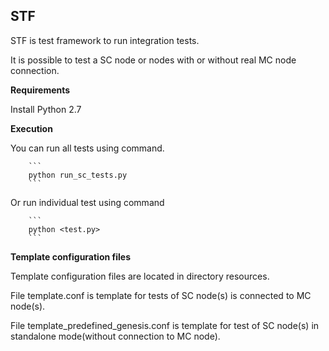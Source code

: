 **STF**
---------

STF is test framework to run integration tests.

It is possible to test a SC node or nodes with or without real MC node connection.

**Requirements**

Install Python 2.7

**Execution**

You can run all tests using command.

        ```
        python run_sc_tests.py
        ```
    
Or run individual test using command

        ```
        python <test.py>
        ```

**Template configuration files**

Template configuration files are located in directory resources. 

File template.conf is template for tests of SC node(s) is connected to MC node(s).

File template_predefined_genesis.conf is template for test of SC node(s) in standalone mode(without connection to MC node).




